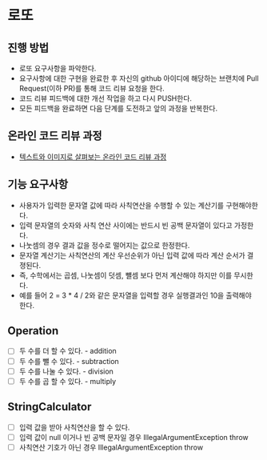 # 로또
## 진행 방법
* 로또 요구사항을 파악한다.
* 요구사항에 대한 구현을 완료한 후 자신의 github 아이디에 해당하는 브랜치에 Pull Request(이하 PR)를 통해 코드 리뷰 요청을 한다.
* 코드 리뷰 피드백에 대한 개선 작업을 하고 다시 PUSH한다.
* 모든 피드백을 완료하면 다음 단계를 도전하고 앞의 과정을 반복한다.

## 온라인 코드 리뷰 과정
* [텍스트와 이미지로 살펴보는 온라인 코드 리뷰 과정](https://github.com/next-step/nextstep-docs/tree/master/codereview)

## 기능 요구사항
- 사용자가 입력한 문자열 값에 따라 사칙연산을 수행할 수 있는 계산기를 구현해야한다.
- 입력 문자열의 숫자와 사칙 연산 사이에는 반드시 빈 공백 문자열이 있다고 가정한다.
- 나눗셈의 경우 결과 값을 정수로 떨어지는 값으로 한정한다.
- 문자열 계산기는 사칙연산의 계산 우선순위가 아닌 입력 값에 따라 계산 순서가 결졍된다.
- 즉, 수학에서는 곱셈, 나눗셈이 덧셈, 뺼셈 보다 먼저 계산해야 하지만 이를 무시한다.
- 예를 들어 2 = 3 * 4 / 2와 같은 문자열을 입력할 경우 실행결과인 10을 출력해야 한다.

## Operation
* [ ] 두 수를 더 할 수 있다. - addition
* [ ] 두 수를 뺄 수 있다. - subtraction
* [ ] 두 수를 나눌 수 있다. - division
* [ ] 두 수를 곱 할 수 있다. - multiply

## StringCalculator
* [ ] 입력 값을 받아 사칙연산을 할 수 있다.
* [ ] 입력 값이 null 이거나 빈 공백 문자일 경우 IllegalArgumentException throw
* [ ] 사칙연산 기호가 아닌 경우 IllegalArgumentException throw